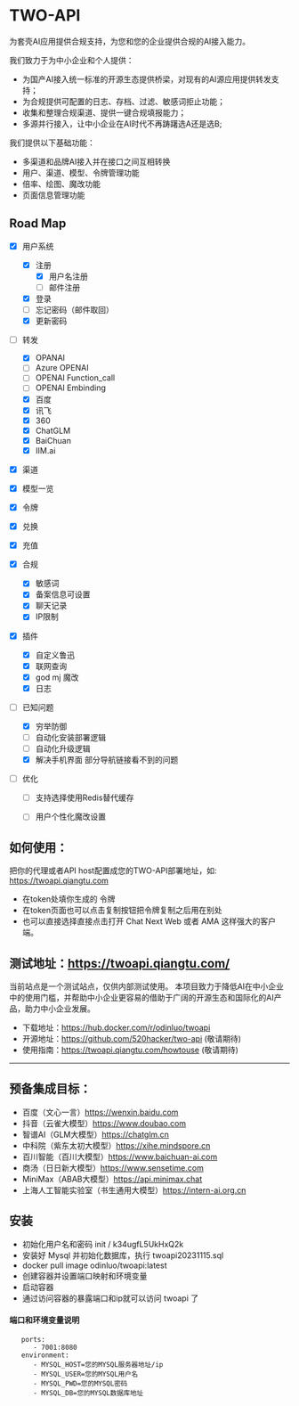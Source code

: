 # TWO-API

为套壳AI应用提供合规支持，为您和您的企业提供合规的AI接入能力。

我们致力于为中小企业和个人提供：

- 为国产AI接入统一标准的开源生态提供桥梁，对现有的AI源应用提供转发支持；
- 为合规提供可配置的日志、存档、过滤、敏感词拒止功能；
- 收集和整理合规渠道、提供一键合规填报能力；
- 多源并行接入，让中小企业在AI时代不再踌躇选A还是选B;

我们提供以下基础功能：

- 多渠道和品牌AI接入并在接口之间互相转换
- 用户、渠道、模型、令牌管理功能
- 倍率、绘图、魔改功能
- 页面信息管理功能

## Road Map

- [x] 用户系统

  - [x] 注册
    - [x] 用户名注册
    - [ ] 邮件注册
  - [x] 登录
  - [ ] 忘记密码（邮件取回）
  - [x] 更新密码
- [ ] 转发
  - [x] OPANAI
  - [ ] Azure OPENAI
  - [ ] OPENAI Function_call
  - [ ] OPENAI Embinding
  - [x] 百度
  - [x] 讯飞
  - [x] 360
  - [x] ChatGLM
  - [x] BaiChuan
  - [x] IIM.ai
- [x] 渠道
- [x] 模型一览
- [x] 令牌
- [x] 兑换
- [x] 充值
- [x] 合规
  - [x] 敏感词
  - [x] 备案信息可设置
  - [x] 聊天记录
  - [x] IP限制
- [x] 插件
  - [x] 自定义鲁迅
  - [x] 联网查询
  - [x] god mj 魔改
  - [x] 日志
- [ ] 已知问题
  - [x] 穷举防御
  - [ ] 自动化安装部署逻辑
  - [ ] 自动化升级逻辑
  - [x] 解决手机界面 部分导航链接看不到的问题
- [ ] 优化
  - [ ] 支持选择使用Redis替代缓存 
  - [ ] 用户个性化魔改设置


## 如何使用：

把你的代理或者API host配置成您的TWO-API部署地址，如: https://twoapi.qiangtu.com

- 在token处填你生成的 令牌
- 在token页面也可以点击复制按钮把令牌复制之后用在别处
- 也可以直接选择直接点击打开 Chat Next Web 或者 AMA 这样强大的客户端。

## 测试地址：https://twoapi.qiangtu.com/

当前站点是一个测试站点，仅供内部测试使用。
本项目致力于降低AI在中小企业中的使用门槛，并帮助中小企业更容易的借助于广阔的开源生态和国际化的AI产品，助力中小企业发展。

- 下载地址：https://hub.docker.com/r/odinluo/twoapi
- 开源地址：https://github.com/520hacker/two-api (敬请期待)
- 使用指南：https://twoapi.qiangtu.com/howtouse (敬请期待)

---

## 预备集成目标：

- 百度（文心一言）https://wenxin.baidu.com
- 抖音（云雀大模型）https://www.doubao.com
- 智谱AI（GLM大模型）https://chatglm.cn
- 中科院（紫东太初大模型）https://xihe.mindspore.cn
- 百川智能（百川大模型）https://www.baichuan-ai.com
- 商汤（日日新大模型）https://www.sensetime.com
- MiniMax（ABAB大模型）https://api.minimax.chat
- 上海人工智能实验室（书生通用大模型）https://intern-ai.org.cn

## 安装

- 初始化用户名和密码 init /  k34ugfL5UkHxQ2k
- 安装好 Mysql 并初始化数据库，执行 twoapi20231115.sql 
- docker pull image odinluo/twoapi:latest
- 创建容器并设置端口映射和环境变量
- 启动容器
- 通过访问容器的暴露端口和ip就可以访问 twoapi 了

#### 端口和环境变量说明

```
   ports:
      - 7001:8080
   environment:
      - MYSQL_HOST=您的MYSQL服务器地址/ip
      - MYSQL_USER=您的MYSQL用户名
      - MYSQL_PWD=您的MYSQL密码
      - MYSQL_DB=您的MYSQL数据库地址
```

